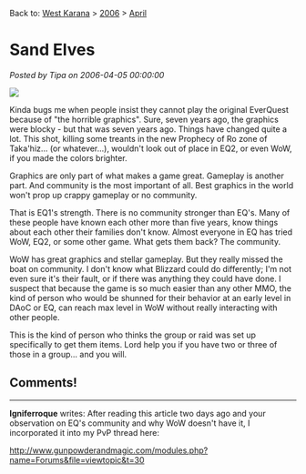 Back to: [West Karana](/posts/westkarana.md) > [2006](/posts/2006/westkarana.md) > [April](./westkarana.md)
# Sand Elves

*Posted by Tipa on 2006-04-05 00:00:00*

![](../../../images/tak.jpg)

Kinda bugs me when people insist they cannot play the original EverQuest because of "the horrible graphics". Sure, seven years ago, the graphics were blocky - but that was seven years ago. Things have changed quite a lot. This shot, killing some treants in the new Prophecy of Ro zone of Taka'hiz... (or whatever...), wouldn't look out of place in EQ2, or even WoW, if you made the colors brighter.

Graphics are only part of what makes a game great. Gameplay is another part. And community is the most important of all. Best graphics in the world won't prop up crappy gameplay or no community.

That is EQ1's strength. There is no community stronger than EQ's. Many of these people have known each other more than five years, know things about each other their families don't know. Almost everyone in EQ has tried WoW, EQ2, or some other game. What gets them back? The community.

WoW has great graphics and stellar gameplay. But they really missed the boat on community. I don't know what Blizzard could do differently; I'm not even sure it's their fault, or if there was anything they could have done. I suspect that because the game is so much easier than any other MMO, the kind of person who would be shunned for their behavior at an early level in DAoC or EQ, can reach max level in WoW without really interacting with other people.

This is the kind of person who thinks the group or raid was set up specifically to get them items. Lord help you if you have two or three of those in a group... and you will.
## Comments!

---

**Igniferroque** writes: After reading this article two days ago and your observation on EQ's community and why WoW doesn't have it, I incorporated it into my PvP thread here: 

http://www.gunpowderandmagic.com/modules.php?name=Forums&file=viewtopic&t=30

